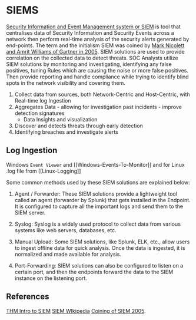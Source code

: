 # SIEMS 

[Security Information and Event Management system or SIEM](https://en.wikipedia.org/wiki/Security_information_and_event_management) is tool that centralises data of Security Information and Security Events across a network then perform real-time analysis of the security alerts generated by end-points. The term and the initialism SIEM was coined by [Mark Nicolett and Amrit Williams of Gartner in 2005](https://www.gartner.com/doc/480703/improve-it-security-vulnerability-management). SIEM solutions are used to provide correlation on the collected data to detect threats. SOC Analysts utilize SIEM solutions by monitoring and investigating, identifying any false positives, tuning Rules which are causing the noise or more false positives. Then provide reporting and handle compliance while trying to identify blind spots in the network visibility and covering them.

1. Collect data from sources, both Network-Centric and Host-Centric, with Real-time log Ingestion
2. Aggregates Data - allowing for investigation past incidents - improve detection signatures
	- Data Insights and visualization
1. Discover and detects threats through early detection 
2. Identifying breaches and investigate alerts

## Log Ingestion

Windows `Event Viewer` and [[Windows-Events-To-Monitor]] and for Linux .log file from [[Linux-Logging]]

Some common methods used by these SIEM solutions are explained below:  

1) Agent / Forwarder: These SIEM solutions provide a lightweight tool called an agent (forwarder by Splunk) that gets installed in the Endpoint. It is configured to capture all the important logs and send them to the SIEM server.  

2) Syslog: Syslog is a widely used protocol to collect data from various systems like web servers, databases, etc.

3) Manual Upload: Some SIEM solutions, like Splunk, ELK, etc., allow users to ingest offline data for quick analysis. Once the data is ingested, it is normalized and made available for analysis.

4) Port-Forwarding: SIEM solutions can also be configured to listen on a certain port, and then the endpoints forward the data to the SIEM instance on the listening port.


## References

[THM Intro to SIEM](https://tryhackme.com/room/introtosiem)
[SIEM WIkipedia](https://en.wikipedia.org/wiki/Security_information_and_event_management)
[Coining of SIEM 2005](https://www.gartner.com/doc/480703/improve-it-security-vulnerability-management).
